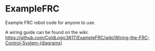 # ExampleFRC
Example FRC robot code for anyone to use.

A wiring guide can be found on the wiki: https://github.com/ColdLogic3617/ExampleFRC/wiki/Wiring-the-FRC-Control-System-(diagrams)
